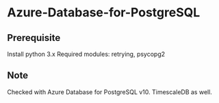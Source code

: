 # Azure-Database-for-PostgreSQL

## Prerequisite
Install python 3.x
Required modules: retrying, psycopg2

## Note
Checked with Azure Database for PostgreSQL v10. TimescaleDB as well.
